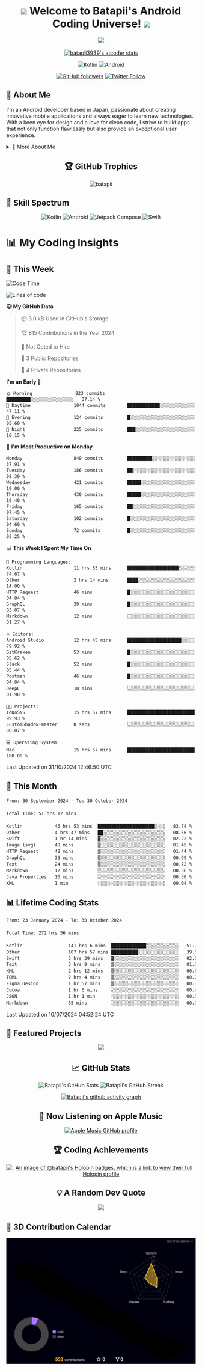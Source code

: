 <h1 align="center">
  <img src="https://media.giphy.com/media/hvRJCLFzcasrR4ia7z/giphy.gif" width="28">
  Welcome to Batapii's Android Coding Universe!
  <img src="https://media.giphy.com/media/hvRJCLFzcasrR4ia7z/giphy.gif" width="28">
</h1>

<p align="center">
  <img src="https://readme-typing-svg.herokuapp.com/?lines=Android+Developer+in+Japan;Always%20learning%20new%20things&font=Fira%20Code&center=true&width=440&height=45&color=f75c7e&vCenter=true&size=22">
</p>

<div align="center">

[![batapii3939's atcoder stats](https://atcoder-readme-stats.vercel.app/stats/batapii3939?theme=dark&show_history=5&width=450)](https://github.com/iwbc-mzk/atcoder-readme-stats)

![Kotlin](https://img.shields.io/badge/Kotlin-★☆☆☆☆☆☆☆☆☆-brightgreen)
![Android](https://img.shields.io/badge/Android-★☆☆☆☆☆☆☆☆☆-brightgreen)

  
[![GitHub followers](https://img.shields.io/github/followers/batapii?style=social)](https://github.com/batapii)
[![Twitter Follow](https://img.shields.io/twitter/follow/batapii?style=social)](https://twitter.com/batapii3939)

</div>

## 🚀 About Me
I'm an Android developer based in Japan, passionate about creating innovative mobile applications and always eager to learn new technologies. With a keen eye for design and a love for clean code, I strive to build apps that not only function flawlessly but also provide an exceptional user experience.

<details>
<summary>🌟 More About Me</summary>

- 🔭 I'm currently working on revolutionizing mobile productivity apps
- 🌱 I'm currently learning Kotlin Multiplatform and Jetpack Compose
- 👯 I'm looking to collaborate on open-source Android projects

</details>

<h2 align="center">🏆 GitHub Trophies</h2>
<p align="center">
  <img src="https://github-profile-trophy.vercel.app/?username=batapii&theme=nord&column=7&no-frame=true&no-bg=true&rank=SECRET,SSS,SS,S,AAA,AA,A,B,C,?" alt="batapii" />
</p>

## 🌈 Skill Spectrum

<div align="center">

![Kotlin](https://img.shields.io/badge/Kotlin-0095D5?style=for-the-badge&logo=kotlin&logoColor=white)
![Android](https://img.shields.io/badge/Android-3DDC84?style=for-the-badge&logo=android&logoColor=white)
![Jetpack Compose](https://img.shields.io/badge/Jetpack%20Compose-4285F4?style=for-the-badge&logo=jetpackcompose&logoColor=white)
![Swift](https://img.shields.io/badge/Swift-FA7343?style=for-the-badge&logo=swift&logoColor=white)

</div>


# 📊 My Coding Insights

## 📅 This Week
<!--START_SECTION:waka-week-->
![Code Time](http://img.shields.io/badge/Code%20Time-279%20hrs%2017%20mins-blue)

![Lines of code](https://img.shields.io/badge/From%20Hello%20World%20I%27ve%20Written-161.3%20thousand%20lines%20of%20code-blue)

**🐱 My GitHub Data** 

> 📦 3.0 kB Used in GitHub's Storage 
 > 
> 🏆 815 Contributions in the Year 2024
 > 
> 🚫 Not Opted to Hire
 > 
> 📜 3 Public Repositories 
 > 
> 🔑 4 Private Repositories 
 > 
**I'm an Early 🐤** 

```text
🌞 Morning                823 commits         █████████░░░░░░░░░░░░░░░░   37.14 % 
🌆 Daytime                1044 commits        ████████████░░░░░░░░░░░░░   47.11 % 
🌃 Evening                124 commits         █░░░░░░░░░░░░░░░░░░░░░░░░   05.60 % 
🌙 Night                  225 commits         ███░░░░░░░░░░░░░░░░░░░░░░   10.15 % 
```
📅 **I'm Most Productive on Monday** 

```text
Monday                   840 commits         █████████░░░░░░░░░░░░░░░░   37.91 % 
Tuesday                  186 commits         ██░░░░░░░░░░░░░░░░░░░░░░░   08.39 % 
Wednesday                421 commits         █████░░░░░░░░░░░░░░░░░░░░   19.00 % 
Thursday                 430 commits         █████░░░░░░░░░░░░░░░░░░░░   19.40 % 
Friday                   165 commits         ██░░░░░░░░░░░░░░░░░░░░░░░   07.45 % 
Saturday                 102 commits         █░░░░░░░░░░░░░░░░░░░░░░░░   04.60 % 
Sunday                   72 commits          █░░░░░░░░░░░░░░░░░░░░░░░░   03.25 % 
```


📊 **This Week I Spent My Time On** 

```text
💬 Programming Languages: 
Kotlin                   11 hrs 55 mins      ███████████████████░░░░░░   74.67 % 
Other                    2 hrs 14 mins       ████░░░░░░░░░░░░░░░░░░░░░   14.00 % 
HTTP Request             46 mins             █░░░░░░░░░░░░░░░░░░░░░░░░   04.84 % 
GraphQL                  29 mins             █░░░░░░░░░░░░░░░░░░░░░░░░   03.07 % 
Markdown                 12 mins             ░░░░░░░░░░░░░░░░░░░░░░░░░   01.27 % 

🔥 Editors: 
Android Studio           12 hrs 45 mins      ████████████████████░░░░░   79.92 % 
GitKraken                53 mins             █░░░░░░░░░░░░░░░░░░░░░░░░   05.62 % 
Slack                    52 mins             █░░░░░░░░░░░░░░░░░░░░░░░░   05.44 % 
Postman                  46 mins             █░░░░░░░░░░░░░░░░░░░░░░░░   04.84 % 
DeepL                    18 mins             ░░░░░░░░░░░░░░░░░░░░░░░░░   01.90 % 

🐱‍💻 Projects: 
ToDoSNS                  15 hrs 57 mins      █████████████████████████   99.93 % 
CustomShadow-master      0 secs              ░░░░░░░░░░░░░░░░░░░░░░░░░   00.07 % 

💻 Operating System: 
Mac                      15 hrs 57 mins      █████████████████████████   100.00 % 
```


 Last Updated on 31/10/2024 12:46:50 UTC
<!--END_SECTION:waka-week-->

## 📅 This Month
<!--START_SECTION:wakamonth-->

```txt
From: 30 September 2024 - To: 30 October 2024

Total Time: 51 hrs 12 mins

Kotlin            46 hrs 53 mins  █████████████████████░░░░   83.74 %
Other             4 hrs 47 mins   ██░░░░░░░░░░░░░░░░░░░░░░░   08.56 %
Swift             1 hr 14 mins    ▓░░░░░░░░░░░░░░░░░░░░░░░░   02.22 %
Image (svg)       48 mins         ▒░░░░░░░░░░░░░░░░░░░░░░░░   01.45 %
HTTP Request      48 mins         ▒░░░░░░░░░░░░░░░░░░░░░░░░   01.44 %
GraphQL           33 mins         ▒░░░░░░░░░░░░░░░░░░░░░░░░   00.99 %
Text              24 mins         ▒░░░░░░░░░░░░░░░░░░░░░░░░   00.72 %
Markdown          12 mins         ░░░░░░░░░░░░░░░░░░░░░░░░░   00.36 %
Java Properties   10 mins         ░░░░░░░░░░░░░░░░░░░░░░░░░   00.30 %
XML               1 min           ░░░░░░░░░░░░░░░░░░░░░░░░░   00.04 %
```

<!--END_SECTION:wakamonth-->

## 📊 Lifetime Coding Stats

<!--START_SECTION:wakaalltime-->

```txt
From: 23 January 2024 - To: 30 October 2024

Total Time: 272 hrs 56 mins

Kotlin                 141 hrs 6 mins  █████████████░░░░░░░░░░░░   51.70 %
Other                  107 hrs 57 mins ██████████░░░░░░░░░░░░░░░   39.55 %
Swift                  5 hrs 39 mins   ▓░░░░░░░░░░░░░░░░░░░░░░░░   02.07 %
Text                   3 hrs 9 mins    ▒░░░░░░░░░░░░░░░░░░░░░░░░   01.16 %
XML                    2 hrs 12 mins   ▒░░░░░░░░░░░░░░░░░░░░░░░░   00.81 %
TOML                   2 hrs 4 mins    ▒░░░░░░░░░░░░░░░░░░░░░░░░   00.76 %
Figma Design           1 hr 57 mins    ▒░░░░░░░░░░░░░░░░░░░░░░░░   00.72 %
Cocoa                  1 hr 6 mins     ░░░░░░░░░░░░░░░░░░░░░░░░░   00.41 %
JSON                   1 hr 1 min      ░░░░░░░░░░░░░░░░░░░░░░░░░   00.37 %
Markdown               55 mins         ░░░░░░░░░░░░░░░░░░░░░░░░░   00.34 %
```

<!--END_SECTION:wakaalltime-->

Last Updated on 10/07/2024 04:52:24 UTC

## 🌟 Featured Projects

<div align="center">
  <a href="https://github.com/batapii/ToDoSNS">
    <img src="https://github-readme-stats.vercel.app/api/pin/?username=batapii&repo=ToDoSNS&theme=radical" />
  </a>

## 📈 GitHub Stats

<div align="center">
  <img src="https://github-readme-stats.vercel.app/api?username=batapii&show_icons=true&theme=radical" alt="Batapii's GitHub Stats" />
  <img src="https://github-readme-streak-stats.herokuapp.com/?user=batapii&theme=radical" alt="Batapii's GitHub Streak" />
  
[![Batapii's github activity graph](https://github-readme-activity-graph.vercel.app/graph?username=batapii&theme=react-dark)](https://github.com/ashutosh00710/github-readme-activity-graph)
</div>

## 🎵 Now Listening on Apple Music

<div align="center">
  
[![Apple Music GitHub profile](https://music-profile.rayriffy.com/theme/dark.svg?uid=001005.6598667d2ffd4a10a4f429edd0ba24c4.1156)](https://github.com/rayriffy/apple-music-github-profile)

</div>


## 🏆 Coding Achievements

<div align="center">

[![An image of @batapii's Holopin badges, which is a link to view their full Holopin profile](https://holopin.me/batapii)](https://holopin.io/@batapii)

</div>

## 💡 A Random Dev Quote

<div align="center">

![](https://quotes-github-readme.vercel.app/api?type=horizontal&theme=radical)

</div>

</div>

## 🚀 3D Contribution Calendar

<div align="center">
  
![](./profile-3d-contrib/profile-night-rainbow.svg)

</div>
